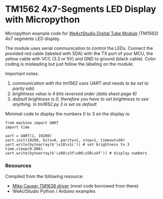TM1562 4x7-Segments LED Display with Micropython
=========================================================================================


Micropython example code for [WeActStudio Digital Tube Module](https://github.com/WeActStudio/WeActStudio.DigitalTubeModule) (TM1562) 4x7 segments LED display.

The module uses serial communication to control the LEDs. Connect the provided red cable (labeled with SDA) with the TX port of your MCU, the yellow cable with VCC (3.3 or 5V) and GND to ground (black cable).
Color coding is misleading but just follow the labeling on the module.

Important notes:

1. *communication with the tm1562 uses UART and needs to be set to parity odd.*
2. *brightness value is 4 bits reversed order (data sheet page 6)*
3. *default brightness is 0, therefore you have to set brightness to see anything. In tm1652.py 3 is set as default*

Mimimal code to display the numbers 0 to 3 on the display is:

```code
from machine import UART
import time

uart = UART(1, 19200)
uart.init(19200, bits=8, parity=1, stop=1, timeout=50)
uart.write(bytearray(b'\x18\x1c')) # set brightness to 3
time.sleep(0.006)
uart.write(bytearray(b'\x08\x3f\x06\x5B\x4f')) # display numbers
```

### Resources
Compiled from the following resource:

- [Mike Causer TM1638 driver](https://github.com/mcauser/micropython-tm1637) (most code borrowed from there)
- WeActStudio Python / Arduino examples